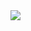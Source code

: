 <img src = "https://github.com/DeniseFer/bd-info-p4/assets/124710256/0e94f54e-e602-497a-bf19-a8eaed2f8969">
